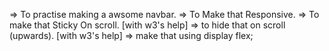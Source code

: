 

<!--------Why I Have Created This Projects? ------->


 => To practise making a awsome navbar.
 => To Make that Responsive.
 => To make that Sticky On scroll. [with w3's help]
 => to hide that on scroll (upwards). [with w3's help]
 => make that using display  flex;

<!-------I will Implement this in Theme forest project --------->